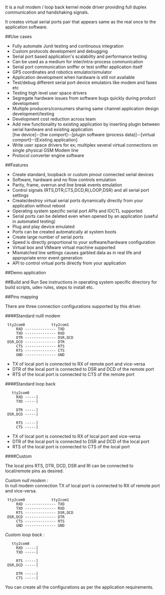 It is a null modem / loop back kernel mode driver providing full duplex communication and handshaking signals.

It creates virtual serial ports pair that appears same as the real once to the application software.

##Use cases
- Fully automate Junit testing and continuous integration
- Custom protocols development and debugging
- Serial port based application's scalability and performance testing
- Can be used as a medium for inter/intra-process communication
- Serial port communication sniffer or test sniffer application itself
- GPS coordinates and robotics emulator/simulator
- Application development when hardware is still not available
- Test/debug different serial port device emulators like modem and faxes etc
- Testing high level user space drivers
- Segregate hardware issues from software bugs quickly during product development
- Multiple producers/consumers sharing same channel application design development/testing
- Development cost reduction across team
- Add new functionality to existing application by inserting plugin between serial hardware and existing application   
  [hw device]--[hw comport]--[plugin software (process data)]--[virtual comport]--[Existing application]
- Write user space drivers for ex; multiplex several virtual connections on single physical GSM Modem line
- Protocol converter engine software

##Features
- Create standard, loopback or custom pinout connected serial devices
- Software, hardware and no flow controls emulation
- Parity, frame, overrun and line break events emulation
- Control signals (RTS,DTR,CTS,DCD,RI,LOOP,DSR) and all serial port settings
- Create/destroy virtual serial ports dynamically directly from your application without reboot
- Operating system specific serial port APIs and IOCTL supported
- Serial ports can be deleted even when opened by an application (useful in automated testing)
- Plug and play device emulated
- Ports can be created automatically at system boots
- Create large number of serial ports
- Speed is directly proportional to your software/hardware configuration
- Virtual box and VMware virtual machine supported
- Mismatched line settings causes garbled data as in real life and appropriate error event generation
- API to control virtual ports directly from your application

##Demo application


##Build and Run
See instructions in operating system specific directory for build scripts, udev rules, steps to install etc.

##Pins mapping

There are three connection configurations supported by this driver.

####Standard nulll modem
```
 tty2com0            tty2com1
     RXD -------------- TXD
     TXD -------------- RXD
     DTR -------------- DSR,DCD
 DSR,DCD -------------- DTR
     CTS -------------- RTS
     RTS -------------- CTS
     GND -------------- GND
```
- TX of local port is connected to RX of remote port and vice-versa
- DTR of the local port is connected to DSR and DCD of the remote port
- RTS of the local port is connected to CTS of the remote port

####Standard loop back
```
   tty2com0            
     RXD -----]
     TXD -----]
     
     DTR -----]
 DSR,DCD -----]
 
     RTS -----]
     CTS -----]
```
- TX of local port is connected to RX of local port and vice-versa
- DTR of the local port is connected to DSR and DCD of the local port
- RTS of the local port is connected to CTS of the local port

####Custom

The local pins RTS, DTR, DCD, DSR and RI can be connected to local/remote pins as desired.

*Custom null modem :*   
In null modem connection TX of local port is connected to RX of remote port and vice-versa.
```
 tty2com0            tty2com1
     RXD -------------- TXD
     TXD -------------- RXD
     RTS -------------- DSR,DCD
 DSR,DCD -------------- DTR
     CTS -------------- RTS
     GND -------------- GND
```

*Custom loop back :*   
```
   tty2com0            
     RXD -----]
     TXD -----]
     
     RTS -----]
 DSR,DCD -----]
 
     DTR -----]
     CTS -----]
```

You can create all the configurations as per the application requirements.

